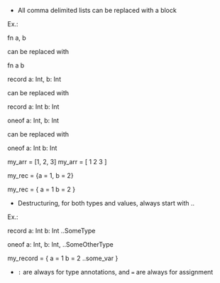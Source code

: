 * All comma delimited lists can be replaced with a block

Ex.:

fn a, b

can be replaced with

fn
  a
  b
  
record a: Int, b: Int

can be replaced with

record
  a: Int
  b: Int
  
oneof a: Int, b: Int

can be replaced with

oneof
  a: Int
  b: Int
  
my_arr = [1, 2, 3]
my_arr = [
    1
    2
    3
]

my_rec = {a = 1, b = 2}

my_rec = {
    a = 1
    b = 2
}

* Destructuring, for both types and values, always start with ..

Ex.:

record
  a: Int
  b: Int
  ..SomeType
  
oneof a: Int, b: Int, ..SomeOtherType

my_record = {
    a = 1
    b = 2
    ..some_var
}

* `:` are always for type annotations, and `=` are always for assignment
    
  
